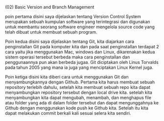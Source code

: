 (02) Basic Version and Branch Management

poin pertama disini saya dijelaskan tentang Version Control System merupakan sebuah kumpulan software yang terintegrasi dan digunakan untuk membantu seorang software engineer mengelola source code yang telah dibuat untuk membuat sebuah program.

Poin kedua disini saya dijelaskan tentang Git, kita diajarkan cara penginstallan Git pada komputer kita dan pada saat penginstallan terdapat 2 cara yaitu jika menggunakan Mac, windows dan Linux, dikarenakan kedua sistem operasi tersebut berbeda maka cara penginstallan dan penggunaannya pun akan berbeda jugaa. Git diciptakan oleh Linus Torvalds pada tahun 2005 yang mana ia juga yang menciptakan Linux Kernel juga.

Poin ketiga disini kita diberi cara untuk menggunakan Git dan menyambungkannya dengan Github. Pertama kita harus membuat sebuah repository terlebih dahulu, setelah kita membuat sebuah repo kita dapat menyambungkan repository tersebut dengan local drive kita. setelah kita menyambungkan kita dapat mengubah, menambah, dan menghapus file atau folder yang ada di dalam folder tersebut dan dapat mengunggahnya ke Github dengan menggunakan kode push ke Github kita. Setelah itu kita dapat melakukan commit berkali kali sesuai selera kita sendiri.
